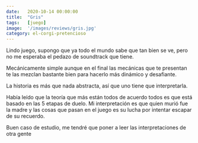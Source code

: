 ```yaml
---
date:   2020-10-14 00:00:00
title:  "Gris"
tags:   [juego]
image:  '/images/reviews/gris.jpg'
category: el-corgi-pretencioso
---
```

Lindo juego, supongo que ya todo el mundo sabe que tan bien se ve, pero no me esperaba el pedazo de soundtrack que tiene.

Mecánicamente simple aunque en el final las mecánicas que te presentan te las mezclan bastante bien para hacerlo más dinámico y desafiante.

La historia es más que nada abstracta, así que uno tiene que interpretarla.

Había leído que la teoría que más están todos de acuerdo todos es que está basado en las 5 etapas de duelo. Mi interpretación es que quien murió fue la madre y las cosas que pasan en el juego es su lucha por intentar escapar de su recuerdo.

Buen caso de estudio, me tendré que poner a leer las interpretaciones de otra gente 
